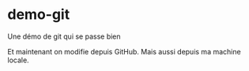 # demo-git
Une démo de git qui se passe bien

Et maintenant on modifie depuis GitHub.
Mais aussi depuis ma machine locale.
